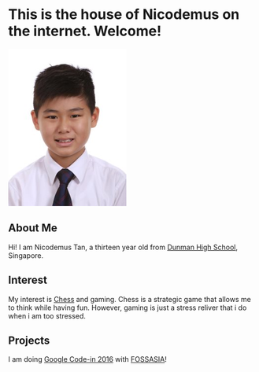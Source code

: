 <!DOCTYPE.html>
<html>
  <head>
    <link rel="stylesheet"style.css"/>
<title> My Awesome Life</title>
</head>
<body>
 <h1>This is the house of Nicodemus on the internet. Welcome!</h1>
 <img src="pis.jpg" />
 <h2>About Me</h2>
 <p> Hi! I am Nicodemus Tan, a thirteen year old from <a href="http://www.dunmanhigh.moe.edu.sg">Dunman High School</a>, Singapore.</p>
 <h2> Interest</h2>
 <p> My interest is <a href="https://en.wikipedia.org/wiki/Chess">Chess</a> and gaming. Chess is a strategic game that allows me to think while having fun. However, gaming is just a stress reliver that i do when i am too stressed.</p> 
 <h2>Projects</h2>
 <p> I am doing <a href="http://codein.withgoogle.com">Google Code-in 2016</a> with <a href="http:fossasia.org">FOSSASIA</a>!</p>
 </body>
